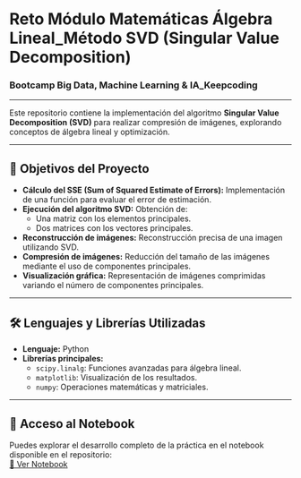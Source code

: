 # Reto Módulo Matemáticas Álgebra Lineal_Método SVD (Singular Value Decomposition)
### Bootcamp Big Data, Machine Learning & IA_Keepcoding
___

Este repositorio contiene la implementación del algoritmo **Singular Value Decomposition (SVD)** para realizar compresión de imágenes, explorando conceptos de álgebra lineal y optimización.

---

## 🎯 Objetivos del Proyecto
- **Cálculo del SSE (Sum of Squared Estimate of Errors):** Implementación de una función para evaluar el error de estimación.
- **Ejecución del algoritmo SVD:** Obtención de:
  - Una matriz con los elementos principales.
  - Dos matrices con los vectores principales.
- **Reconstrucción de imágenes:** Reconstrucción precisa de una imagen utilizando SVD.
- **Compresión de imágenes:** Reducción del tamaño de las imágenes mediante el uso de componentes principales.
- **Visualización gráfica:** Representación de imágenes comprimidas variando el número de componentes principales.

---

## 🛠️ Lenguajes y Librerías Utilizadas
- **Lenguaje:** Python  
- **Librerías principales:**  
  - `scipy.linalg`: Funciones avanzadas para álgebra lineal.  
  - `matplotlib`: Visualización de los resultados.  
  - `numpy`: Operaciones matemáticas y matriciales.  

---

## 📓 Acceso al Notebook
Puedes explorar el desarrollo completo de la práctica en el notebook disponible en el repositorio:  
[📓 Ver Notebook](https://github.com/Leticia2512/Reto-Modulo-Matematicas_Algebra-Lineal-Metodo-SVD-imagenes/blob/main/Reto_Metodo_SVD_Comprimir_imagen.ipynb)  



